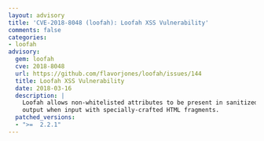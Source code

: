 ```yaml
---
layout: advisory
title: 'CVE-2018-8048 (loofah): Loofah XSS Vulnerability'
comments: false
categories:
- loofah
advisory:
  gem: loofah
  cve: 2018-8048
  url: https://github.com/flavorjones/loofah/issues/144
  title: Loofah XSS Vulnerability
  date: 2018-03-16
  description: |
    Loofah allows non-whitelisted attributes to be present in sanitized
    output when input with specially-crafted HTML fragments.
  patched_versions:
  - ">=  2.2.1"
---
```

